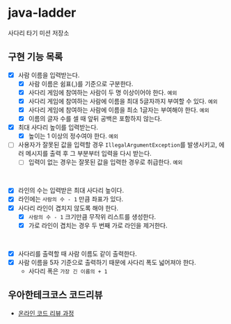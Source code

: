 # java-ladder

사다리 타기 미션 저장소

## 구현 기능 목록

- [x] 사람 이름을 입력받는다.
  - [x] 사람 이름은 쉼표(,)를 기준으로 구분한다.
  - [x] 사다리 게임에 참여하는 사람이 두 명 이상이어야 한다. `예외`
  - [x] 사다리 게임에 참여하는 사람에 이름을 최대 5글자까지 부여할 수 있다. `예외`
  - [x] 사다리 게임에 참여하는 사람에 이름을 최소 1글자는 부여해야 한다. `예외`
  - [x] 이름의 글자 수를 셀 때 앞뒤 공백은 포함하지 않는다.
- [x] 최대 사다리 높이를 입력받는다.
  - [x] 높이는 1 이상의 정수여야 한다. `예외`
- [ ] 사용자가 잘못된 값을 입력할 경우 `IllegalArgumentException`를 발생시키고, 에러 메시지를 출력 후 그 부분부터 입력을 다시 받는다.
  - [ ] 입력이 없는 경우는 잘못된 값을 입력한 경우로 취급한다. `예외`

<br>

- [x] 라인의 수는 입력받은 최대 사다리 높이다.
- [x] 라인에는 `사람의 수 - 1` 만큼 좌표가 있다.
- [x] 사다리 라인이 겹치지 않도록 해야 한다.
    - [x] `사람의 수 - 1` 크기만큼 무작위 리스트를 생성한다.
    - [x] 가로 라인이 겹치는 경우 두 번째 가로 라인을 제거한다.

<br>

- [x] 사다리를 출력할 때 사람 이름도 같이 출력한다.
- [x] 사람 이름을 5자 기준으로 출력하기 때문에 사다리 폭도 넓어져야 한다.
    - 사다리 폭은 `가장 긴 이름의 + 1`

## 우아한테크코스 코드리뷰

- [온라인 코드 리뷰 과정](https://github.com/woowacourse/woowacourse-docs/blob/master/maincourse/README.md)
